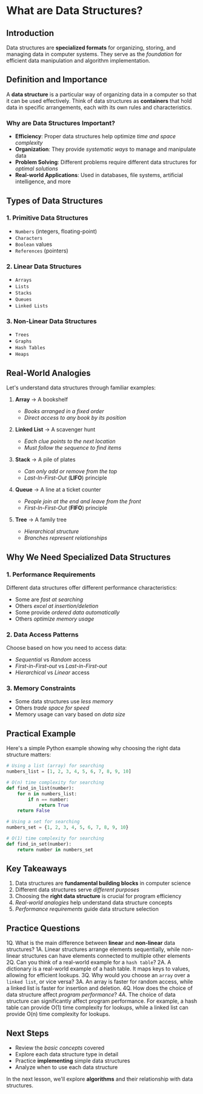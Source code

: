 # What are Data Structures?

## Introduction
Data structures are **specialized formats** for organizing, storing, and managing data in computer systems. They serve as the *foundation* for efficient data manipulation and algorithm implementation.

## Definition and Importance
A **data structure** is a particular way of organizing data in a computer so that it can be used effectively. Think of data structures as **containers** that hold data in specific arrangements, each with its own rules and characteristics.

### Why are Data Structures Important?
- **Efficiency**: Proper data structures help optimize *time and space complexity*
- **Organization**: They provide *systematic ways* to manage and manipulate data
- **Problem Solving**: Different problems require different data structures for *optimal solutions*
- **Real-world Applications**: Used in databases, file systems, artificial intelligence, and more

## Types of Data Structures

### 1. Primitive Data Structures
- `Numbers` (integers, floating-point)
- `Characters`
- `Boolean` values
- `References` (pointers)

### 2. Linear Data Structures
- `Arrays`
- `Lists`
- `Stacks`
- `Queues`
- `Linked Lists`

### 3. Non-Linear Data Structures
- `Trees`
- `Graphs`
- `Hash Tables`
- `Heaps`

## Real-World Analogies

Let's understand data structures through familiar examples:

1. **Array** → A bookshelf
   - *Books arranged in a fixed order*
   - *Direct access to any book by its position*

2. **Linked List** → A scavenger hunt
   - *Each clue points to the next location*
   - *Must follow the sequence to find items*

3. **Stack** → A pile of plates
   - *Can only add or remove from the top*
   - *Last-In-First-Out* (**LIFO**) principle

4. **Queue** → A line at a ticket counter
   - *People join at the end and leave from the front*
   - *First-In-First-Out* (**FIFO**) principle

5. **Tree** → A family tree
   - *Hierarchical structure*
   - *Branches represent relationships*

## Why We Need Specialized Data Structures

### 1. Performance Requirements
Different data structures offer different performance characteristics:
- Some are *fast at searching*
- Others *excel at insertion/deletion*
- Some provide *ordered data automatically*
- Others *optimize memory usage*

### 2. Data Access Patterns
Choose based on how you need to access data:
- *Sequential* vs *Random* access
- *First-in-First-out* vs *Last-in-First-out*
- *Hierarchical* vs *Linear* access

### 3. Memory Constraints
- Some data structures use *less memory*
- Others *trade space for speed*
- Memory usage can vary based on *data size*

## Practical Example

Here's a simple Python example showing why choosing the right data structure matters:

```python
# Using a list (array) for searching
numbers_list = [1, 2, 3, 4, 5, 6, 7, 8, 9, 10]

# O(n) time complexity for searching
def find_in_list(number):
    for n in numbers_list:
        if n == number:
            return True
    return False

# Using a set for searching
numbers_set = {1, 2, 3, 4, 5, 6, 7, 8, 9, 10}

# O(1) time complexity for searching
def find_in_set(number):
    return number in numbers_set
```

## Key Takeaways

1. Data structures are **fundamental building blocks** in computer science
2. Different data structures serve *different purposes*
3. Choosing the **right data structure** is crucial for program efficiency
4. *Real-world analogies* help understand data structure concepts
5. *Performance requirements* guide data structure selection

## Practice Questions

1Q. What is the main difference between **linear** and **non-linear** data structures?
1A. Linear structures arrange elements sequentially, while non-linear structures can have elements connected to multiple other elements
2Q. Can you think of a real-world example for a `hash table`?
2A. A dictionary is a real-world example of a hash table. It maps keys to values, allowing for efficient lookups.
3Q. Why would you choose an `array` over a `linked list`, or vice versa?
3A. An array is faster for random access, while a linked list is faster for insertion and deletion.
4Q. How does the choice of data structure affect *program performance*?
4A. The choice of data structure can significantly affect program performance. For example, a hash table can provide O(1) time complexity for lookups, while a linked list can provide O(n) time complexity for lookups.

## Next Steps
- Review the *basic concepts* covered
- Explore each data structure type in detail
- Practice **implementing** simple data structures
- Analyze when to use each data structure

In the next lesson, we'll explore **algorithms** and their relationship with data structures.